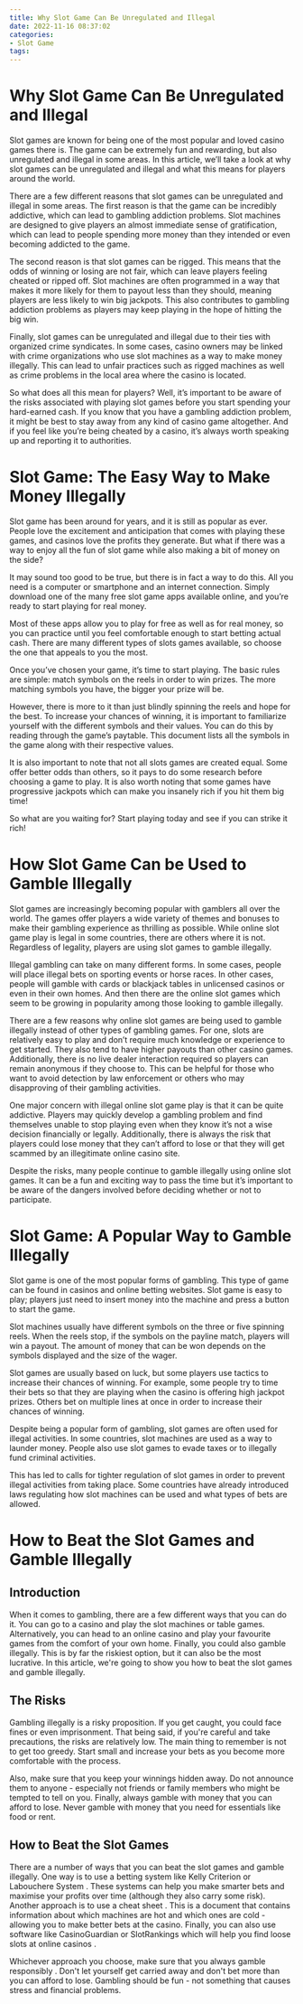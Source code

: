 ```yaml
---
title: Why Slot Game Can Be Unregulated and Illegal
date: 2022-11-16 08:37:02
categories:
- Slot Game
tags:
---
```



#  Why Slot Game Can Be Unregulated and Illegal

Slot games are known for being one of the most popular and loved casino games there is. The game can be extremely fun and rewarding, but also unregulated and illegal in some areas. In this article, we’ll take a look at why slot games can be unregulated and illegal and what this means for players around the world.

There are a few different reasons that slot games can be unregulated and illegal in some areas. The first reason is that the game can be incredibly addictive, which can lead to gambling addiction problems. Slot machines are designed to give players an almost immediate sense of gratification, which can lead to people spending more money than they intended or even becoming addicted to the game.

The second reason is that slot games can be rigged. This means that the odds of winning or losing are not fair, which can leave players feeling cheated or ripped off. Slot machines are often programmed in a way that makes it more likely for them to payout less than they should, meaning players are less likely to win big jackpots. This also contributes to gambling addiction problems as players may keep playing in the hope of hitting the big win.

Finally, slot games can be unregulated and illegal due to their ties with organized crime syndicates. In some cases, casino owners may be linked with crime organizations who use slot machines as a way to make money illegally. This can lead to unfair practices such as rigged machines as well as crime problems in the local area where the casino is located.

So what does all this mean for players? Well, it’s important to be aware of the risks associated with playing slot games before you start spending your hard-earned cash. If you know that you have a gambling addiction problem, it might be best to stay away from any kind of casino game altogether. And if you feel like you’re being cheated by a casino, it’s always worth speaking up and reporting it to authorities.

#  Slot Game: The Easy Way to Make Money Illegally 

Slot game has been around for years, and it is still as popular as ever. People love the excitement and anticipation that comes with playing these games, and casinos love the profits they generate. But what if there was a way to enjoy all the fun of slot game while also making a bit of money on the side?

It may sound too good to be true, but there is in fact a way to do this. All you need is a computer or smartphone and an internet connection. Simply download one of the many free slot game apps available online, and you’re ready to start playing for real money.

Most of these apps allow you to play for free as well as for real money, so you can practice until you feel comfortable enough to start betting actual cash. There are many different types of slots games available, so choose the one that appeals to you the most.

Once you’ve chosen your game, it’s time to start playing. The basic rules are simple: match symbols on the reels in order to win prizes. The more matching symbols you have, the bigger your prize will be.

However, there is more to it than just blindly spinning the reels and hope for the best. To increase your chances of winning, it is important to familiarize yourself with the different symbols and their values. You can do this by reading through the game’s paytable. This document lists all the symbols in the game along with their respective values.

It is also important to note that not all slots games are created equal. Some offer better odds than others, so it pays to do some research before choosing a game to play. It is also worth noting that some games have progressive jackpots which can make you insanely rich if you hit them big time! 

So what are you waiting for? Start playing today and see if you can strike it rich!

#  How Slot Game Can be Used to Gamble Illegally 

Slot games are increasingly becoming popular with gamblers all over the world. The games offer players a wide variety of themes and bonuses to make their gambling experience as thrilling as possible. While online slot game play is legal in some countries, there are others where it is not. Regardless of legality, players are using slot games to gamble illegally. 

Illegal gambling can take on many different forms. In some cases, people will place illegal bets on sporting events or horse races. In other cases, people will gamble with cards or blackjack tables in unlicensed casinos or even in their own homes. And then there are the online slot games which seem to be growing in popularity among those looking to gamble illegally. 

There are a few reasons why online slot games are being used to gamble illegally instead of other types of gambling games. For one, slots are relatively easy to play and don’t require much knowledge or experience to get started. They also tend to have higher payouts than other casino games. Additionally, there is no live dealer interaction required so players can remain anonymous if they choose to. This can be helpful for those who want to avoid detection by law enforcement or others who may disapproving of their gambling activities. 

One major concern with illegal online slot game play is that it can be quite addictive. Players may quickly develop a gambling problem and find themselves unable to stop playing even when they know it’s not a wise decision financially or legally. Additionally, there is always the risk that players could lose money that they can’t afford to lose or that they will get scammed by an illegitimate online casino site. 

Despite the risks, many people continue to gamble illegally using online slot games. It can be a fun and exciting way to pass the time but it’s important to be aware of the dangers involved before deciding whether or not to participate.

#  Slot Game: A Popular Way to Gamble Illegally 

Slot game is one of the most popular forms of gambling. This type of game can be found in casinos and online betting websites. Slot game is easy to play; players just need to insert money into the machine and press a button to start the game.

Slot machines usually have different symbols on the three or five spinning reels. When the reels stop, if the symbols on the payline match, players will win a payout. The amount of money that can be won depends on the symbols displayed and the size of the wager.

Slot games are usually based on luck, but some players use tactics to increase their chances of winning. For example, some people try to time their bets so that they are playing when the casino is offering high jackpot prizes. Others bet on multiple lines at once in order to increase their chances of winning.

Despite being a popular form of gambling, slot games are often used for illegal activities. In some countries, slot machines are used as a way to launder money. People also use slot games to evade taxes or to illegally fund criminal activities.

This has led to calls for tighter regulation of slot games in order to prevent illegal activities from taking place. Some countries have already introduced laws regulating how slot machines can be used and what types of bets are allowed.

#  How to Beat the Slot Games and Gamble Illegally

## Introduction

When it comes to gambling, there are a few different ways that you can do it. You can go to a casino and play the slot machines or table games. Alternatively, you can head to an online casino and play your favourite games from the comfort of your own home. Finally, you could also gamble illegally. This is by far the riskiest option, but it can also be the most lucrative. In this article, we're going to show you how to beat the slot games and gamble illegally.

## The Risks

Gambling illegally is a risky proposition. If you get caught, you could face fines or even imprisonment. That being said, if you're careful and take precautions, the risks are relatively low. The main thing to remember is not to get too greedy. Start small and increase your bets as you become more comfortable with the process.

Also, make sure that you keep your winnings hidden away. Do not announce them to anyone - especially not friends or family members who might be tempted to tell on you. Finally, always gamble with money that you can afford to lose. Never gamble with money that you need for essentials like food or rent.

## How to Beat the Slot Games

There are a number of ways that you can beat the slot games and gamble illegally. One way is to use a betting system like Kelly Criterion or Labouchere System . These systems can help you make smarter bets and maximise your profits over time (although they also carry some risk). Another approach is to use a cheat sheet . This is a document that contains information about which machines are hot and which ones are cold - allowing you to make better bets at the casino. Finally, you can also use software like CasinoGuardian or SlotRankings which will help you find loose slots at online casinos .

Whichever approach you choose, make sure that you always gamble responsibly . Don't let yourself get carried away and don't bet more than you can afford to lose. Gambling should be fun - not something that causes stress and financial problems.